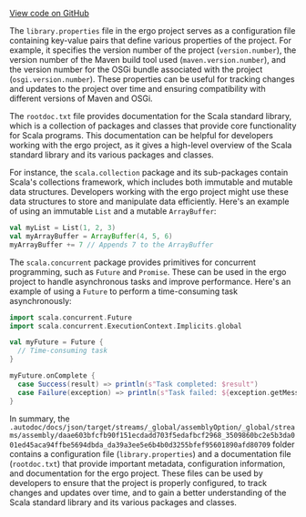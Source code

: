 [View code on GitHub](https://github.com/ergoplatform/ergo/.autodoc/docs/json/target/streams/_global/assemblyOption/_global/streams/assembly/daae603bfcfb90f151ecdadd703f5edafbcf2968_3509860bc2e5b3da001ed45aca94ffbe5694dbda_da39a3ee5e6b4b0d3255bfef95601890afd80709)

The `library.properties` file in the ergo project serves as a configuration file containing key-value pairs that define various properties of the project. For example, it specifies the version number of the project (`version.number`), the version number of the Maven build tool used (`maven.version.number`), and the version number for the OSGi bundle associated with the project (`osgi.version.number`). These properties can be useful for tracking changes and updates to the project over time and ensuring compatibility with different versions of Maven and OSGi.

The `rootdoc.txt` file provides documentation for the Scala standard library, which is a collection of packages and classes that provide core functionality for Scala programs. This documentation can be helpful for developers working with the ergo project, as it gives a high-level overview of the Scala standard library and its various packages and classes.

For instance, the `scala.collection` package and its sub-packages contain Scala's collections framework, which includes both immutable and mutable data structures. Developers working with the ergo project might use these data structures to store and manipulate data efficiently. Here's an example of using an immutable `List` and a mutable `ArrayBuffer`:

```scala
val myList = List(1, 2, 3)
val myArrayBuffer = ArrayBuffer(4, 5, 6)
myArrayBuffer += 7 // Appends 7 to the ArrayBuffer
```

The `scala.concurrent` package provides primitives for concurrent programming, such as `Future` and `Promise`. These can be used in the ergo project to handle asynchronous tasks and improve performance. Here's an example of using a `Future` to perform a time-consuming task asynchronously:

```scala
import scala.concurrent.Future
import scala.concurrent.ExecutionContext.Implicits.global

val myFuture = Future {
  // Time-consuming task
}

myFuture.onComplete {
  case Success(result) => println(s"Task completed: $result")
  case Failure(exception) => println(s"Task failed: ${exception.getMessage}")
}
```

In summary, the `.autodoc/docs/json/target/streams/_global/assemblyOption/_global/streams/assembly/daae603bfcfb90f151ecdadd703f5edafbcf2968_3509860bc2e5b3da001ed45aca94ffbe5694dbda_da39a3ee5e6b4b0d3255bfef95601890afd80709` folder contains a configuration file (`library.properties`) and a documentation file (`rootdoc.txt`) that provide important metadata, configuration information, and documentation for the ergo project. These files can be used by developers to ensure that the project is properly configured, to track changes and updates over time, and to gain a better understanding of the Scala standard library and its various packages and classes.
